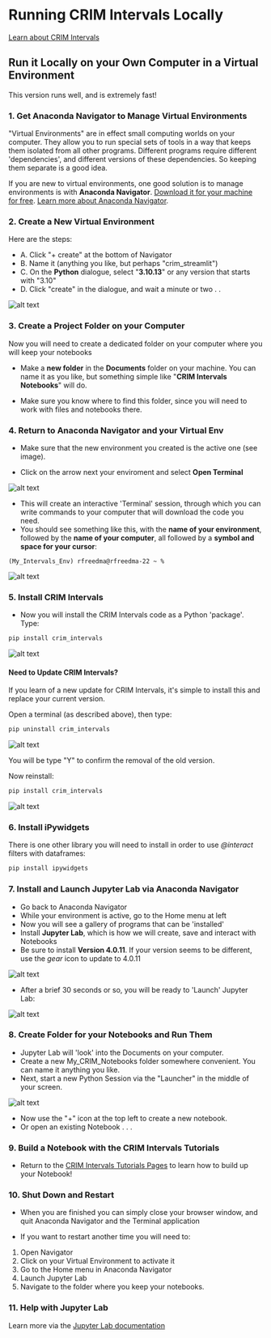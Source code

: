# Running CRIM Intervals Locally

[Learn about CRIM Intervals]( https://github.com/HCDigitalScholarship/intervals/blob/main/README.md)

## Run it Locally on your Own Computer in a Virtual Environment

This version runs well, and is extremely fast!

### 1. Get Anaconda Navigator to Manage Virtual Environments 

"Virtual Environments" are in effect small computing worlds on your computer.  They allow you to run special sets of tools in a way that keeps them isolated from all other programs.  Different programs require different 'dependencies', and different versions of these dependencies.  So keeping them separate is a good idea.

If you are new to virtual environments, one good solution is to manage environments is with **Anaconda Navigator**.  [Download it for your machine for free](https://www.anaconda.com/download).  [Learn more about Anaconda Navigator](https://learning.anaconda.cloud/).  


### 2. Create a New Virtual Environment

Here are the steps:

- A. Click "+ create" at the bottom of Navigator
- B. Name it (anything you like, but perhaps "crim_streamlit")
- C. On the **Python** dialogue, select "**3.10.13**" or any version that starts with "3.10"
- D. Click "create" in the dialogue, and wait a minute or two . . 


![alt text](images/env1.png)

### 3. Create a Project Folder on your Computer

Now you will need to create a dedicated folder on your computer where you will keep your notebooks

- Make a **new folder** in the **Documents** folder on your machine.  You can name it as you like, but something simple like "**CRIM Intervals Notebooks**" will do.  

- Make sure you know where to find this folder, since you will need to work with files and notebooks there.

### 4. Return to Anaconda Navigator and your Virtual Env

- Make sure that the new environment you created is the active one (see image).

- Click on the arrow next your enviroment and select **Open Terminal**

![alt text](images/env2.png)

- This will create an interactive 'Terminal' session, through which you can write commands to your computer that will download the code you need.
- You should see something like this, with the **name of your environment**, followed by the **name of your computer**, all followed by a **symbol and space for your cursor**:

```
(My_Intervals_Env) rfreedma@rfreedma-22 ~ % 
```

![alt text](images/env3.png)

### 5. Install CRIM Intervals

- Now you will install the CRIM Intervals code as a Python 'package'.  Type:

```python
pip install crim_intervals
```
![alt text](envs4.png)

#### Need to Update CRIM Intervals?

If you learn of a new update for CRIM Intervals, it's simple to install this and replace your current version.

Open a terminal (as described above), then type:

```python
pip uninstall crim_intervals
```

![alt text](envs5.png)

You will be type "Y" to confirm the removal of the old version.

Now reinstall:

```python
pip install crim_intervals
```
![alt text](envs4.png)

### 6. Install iPywidgets

There is one other library you will need to install in order to use *@interact* filters with dataframes:

```python
pip install ipywidgets
```


### 7.  Install and Launch Jupyter Lab via Anaconda Navigator

- Go back to Anaconda Navigator
- While your environment is active, go to the Home menu at left
- Now you will see a gallery of programs that can be 'installed'
- Install **Jupyter Lab**, which is how we will create, save and interact with Notebooks
- Be sure to install **Version 4.0.11**.  If your version seems to be different, use the *gear* icon to update to 4.0.11


![alt text](images/evn11.png)


- After a brief 30 seconds or so, you will be ready to 'Launch' Jupyter Lab:

![alt text](images/env12.png)


### 8.  Create Folder for your Notebooks and Run Them

- Jupyter Lab will 'look' into the Documents on your computer.
- Create a new My_CRIM_Notebooks folder somewhere convenient.  You can name it anything you like.
- Next, start a new Python Session via the "Launcher" in the middle of your screen.

![alt text](images/env13.png)


- Now use the "+" icon at the top left to create a new notebook.  
- Or open an existing Notebook . . . 

### 9.  Build a Notebook with the CRIM Intervals Tutorials

- Return to the [CRIM Intervals Tutorials Pages](https://github.com/HCDigitalScholarship/intervals/tree/main/tutorial) to learn how to build up your Notebook!


### 10.  Shut Down and Restart

- When you are finished you can simply close your browser window, and quit Anaconda Navigator and the Terminal application

- If you want to restart another time you will need to:

1.  Open Navigator
2.  Click on your Virtual Environment to activate it
3.  Go to the Home menu in Anaconda Navigator
4.  Launch Jupyter Lab
5.  Navigate to the folder where you keep your notebooks.

### 11.  Help with Jupyter Lab

Learn more via the [Jupyter Lab documentation](https://jupyterlab.readthedocs.io/en/latest/)



